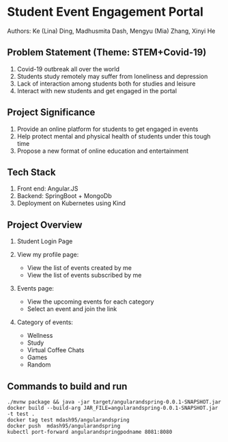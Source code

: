 # Student Event Engagement Portal

Authors:   Ke (Lina) Ding, Madhusmita Dash, Mengyu (Mia) Zhang, Xinyi He					

## Problem Statement (Theme: STEM+Covid-19)

1. Covid-19 outbreak all over the world
2. Students study remotely may suffer from loneliness and depression
3. Lack of interaction among students both for studies and leisure
4. Interact with new students and get engaged in the portal

## Project Significance

1. Provide an online platform for students to get engaged in events
2. Help protect mental and physical health of students under this tough time
3. Propose a new format of online education and entertainment

## Tech Stack
1. Front end: Angular.JS
2. Backend: SpringBoot + MongoDb
3. Deployment on Kubernetes using Kind

## Project Overview
1. Student Login Page
2. View my profile page: 
    - View the list of events created by me
    - View the list of events subscribed by me
    
3. Events page:
    - View the upcoming events for each category
    - Select an event and join the link 
4. Category of events:
    - Wellness 
    - Study
    - Virtual Coffee Chats
    - Games
    - Random

## Commands to build and run
```
./mvnw package && java -jar target/angularandspring-0.0.1-SNAPSHOT.jar
docker build --build-arg JAR_FILE=angularandspring-0.0.1-SNAPSHOT.jar -t test .
docker tag test mdash95/angularandspring
docker push  mdash95/angularandspring
kubectl port-forward angularandspringpodname 8081:8080
```



